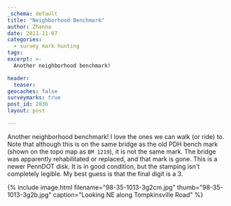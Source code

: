 ```yaml
---
_schema: default
title: "Neighborhood Benchmark"
author: Zhanna
date: 2011-11-07
categories:
  - survey mark hunting
tags:
excerpt: >- 
  Another neighborhood benchmark!

header:
  teaser:
geocaches: false
surveymarks: true
post_id: 2836
layout: post

---
```


Another neighborhood benchmark! I love the ones we can walk (or ride) to.  Note that although this is on the same bridge as the old PDH bench mark (shown on the topo map as `BM 1219`), it is not the same mark. The bridge was apparently rehabilitated or replaced, and that mark is gone. This is a newer PennDOT disk. It is in good condition, but the stamping isn't completely legible. My best guess is that the final digit is a 3.

{% include image.html filename="98-35-1013-3g2cm.jpg" thumb="98-35-1013-3g2b.jpg" caption="Looking NE along Tompkinsville Road" %}